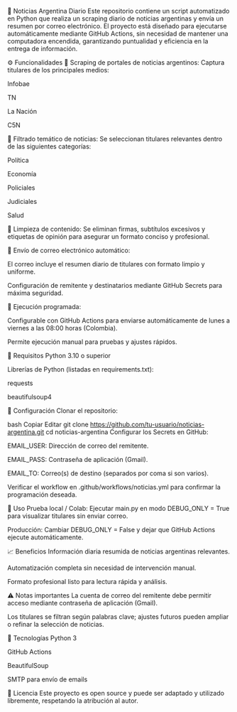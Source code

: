 📰 Noticias Argentina Diario
Este repositorio contiene un script automatizado en Python que realiza un scraping diario de noticias argentinas y envía un resumen por correo electrónico. El proyecto está diseñado para ejecutarse automáticamente mediante GitHub Actions, sin necesidad de mantener una computadora encendida, garantizando puntualidad y eficiencia en la entrega de información.

⚙️ Funcionalidades
🔹 Scraping de portales de noticias argentinos:
Captura titulares de los principales medios:

Infobae

TN

La Nación

C5N

🔹 Filtrado temático de noticias:
Se seleccionan titulares relevantes dentro de las siguientes categorías:

Política

Economía

Policiales

Judiciales

Salud

🔹 Limpieza de contenido:
Se eliminan firmas, subtítulos excesivos y etiquetas de opinión para asegurar un formato conciso y profesional.

🔹 Envío de correo electrónico automático:

El correo incluye el resumen diario de titulares con formato limpio y uniforme.

Configuración de remitente y destinatarios mediante GitHub Secrets para máxima seguridad.

🔹 Ejecución programada:

Configurable con GitHub Actions para enviarse automáticamente de lunes a viernes a las 08:00 horas (Colombia).

Permite ejecución manual para pruebas y ajustes rápidos.

📝 Requisitos
Python 3.10 o superior

Librerías de Python (listadas en requirements.txt):

requests

beautifulsoup4

🔧 Configuración
Clonar el repositorio:

bash
Copiar
Editar
git clone https://github.com/tu-usuario/noticias-argentina.git
cd noticias-argentina
Configurar los Secrets en GitHub:

EMAIL_USER: Dirección de correo del remitente.

EMAIL_PASS: Contraseña de aplicación (Gmail).

EMAIL_TO: Correo(s) de destino (separados por coma si son varios).

Verificar el workflow en .github/workflows/noticias.yml para confirmar la programación deseada.

🚀 Uso
Prueba local / Colab:
Ejecutar main.py en modo DEBUG_ONLY = True para visualizar titulares sin enviar correo.

Producción:
Cambiar DEBUG_ONLY = False y dejar que GitHub Actions ejecute automáticamente.

📈 Beneficios
Información diaria resumida de noticias argentinas relevantes.

Automatización completa sin necesidad de intervención manual.

Formato profesional listo para lectura rápida y análisis.

⚠️ Notas importantes
La cuenta de correo del remitente debe permitir acceso mediante contraseña de aplicación (Gmail).

Los titulares se filtran según palabras clave; ajustes futuros pueden ampliar o refinar la selección de noticias.

🧰 Tecnologías
Python 3

GitHub Actions

BeautifulSoup

SMTP para envío de emails

📄 Licencia
Este proyecto es open source y puede ser adaptado y utilizado libremente, respetando la atribución al autor.

